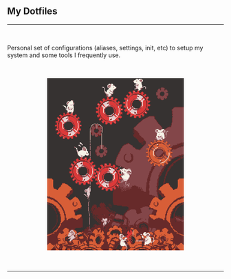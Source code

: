 ## My Dotfiles

---

<br>

Personal set of configurations (aliases, settings, init, etc) to setup my system and some tools I frequently use.

<br>

<p align="center">
<a href="#/">
  <img height="400" src="https://raw.githubusercontent.com/MiguelV5/MiguelV5/main/misc/mice_gears_efejoart.gif">
<!--- Art credit goes to its author: https://efejota.artstation.com/  --->
</a>
</p>

<br>

---

